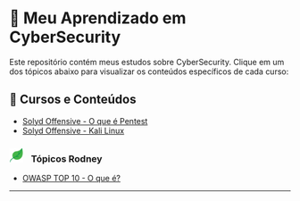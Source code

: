 # 📌 **Meu Aprendizado em CyberSecurity**

Este repositório contém meus estudos sobre CyberSecurity. Clique em um dos tópicos abaixo para visualizar os conteúdos específicos de cada curso:

## 🔗 Cursos e Conteúdos

- [Solyd Offensive - O que é Pentest](Cursos/SolydOffensiveCyber/WhatPentest.md)
- [Solyd Offensive - Kali Linux](Cursos/SolydOffensiveCyber/KaliLinux.md)


### <img src="Fotos/imagem-planta.png" width=25 style="margin-right: 10px" > Tópicos Rodney
-  [OWASP TOP 10 - O que é?](Cursos/Topicos_Rodney/OWASP_TOP10/1.OWASP.md)

---


